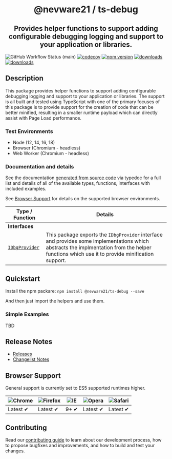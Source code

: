<h1 align="center">@nevware21 / ts-debug</h1>
<h2 align="center">Provides helper functions to support adding configurable debugging logging and support to your application or libraries.</h2>

![GitHub Workflow Status (main)](https://img.shields.io/github/actions/workflow/status/nevware21/ts-debug/ci.yml?branch=main)
[![codecov](https://codecov.io/gh/nevware21/ts-debug/branch/main/graph/badge.svg?token=KA05820FMO)](https://codecov.io/gh/nevware21/ts-debug)
[![npm version](https://badge.fury.io/js/%40nevware21%2Fts-debug.svg)](https://badge.fury.io/js/%40nevware21%2Fts-debug)
[![downloads](https://img.shields.io/npm/dt/%40nevware21/ts-debug.svg)](https://www.npmjs.com/package/%40nevware21/ts-debug)
[![downloads](https://img.shields.io/npm/dm/%40nevware21/ts-debug-providers.svg)](https://www.npmjs.com/package/%40nevware21/ts-debug-providers)

## Description

This package provides helper functions to support adding configurable debugging logging and support
to your application or libraries. The support is all built and tested using TypeScript with one of the
primary focuses of this package is to provide support for the creation of code that can be better minified, resulting in a smaller runtime payload which can directly assist with Page Load performance.

### Test Environments 
- Node (12, 14, 16, 18)
- Browser (Chromium - headless)
- Web Worker (Chromium - headless)

### Documentation and details

See the documentation [generated from source code](https://nevware21.github.io/ts-debug/typedoc/index.html) via typedoc for a full list and details of all of the available types, functions, interfaces with included examples.

See [Browser Support](#browser-support) for details on the supported browser environments.


| Type / Function       | Details
|-----------------------|------------------------------
| **Interfaces**
| [`IDbgProvider`](https://nevware21.github.io/ts-debug/typedoc/interfaces/IDbgProvider.html) | This package exports the `IDbgProvider` interface and provides some implementations which abstracts the implmentation from the helper functions which use it to provide minification support.

## Quickstart

Install the npm packare: `npm install @nevware21/ts-debug --save`

And then just import the helpers and use them.

### Simple Examples

TBD

## Release Notes

- [Releases](https://github.com/nevware21/ts-debug/releases)
- [Changelist Notes](./CHANGELIST.md)

## Browser Support

General support is currently set to ES5 supported runtimes higher.

![Chrome](https://raw.githubusercontent.com/alrra/browser-logos/master/src/chrome/chrome_48x48.png) | ![Firefox](https://raw.githubusercontent.com/alrra/browser-logos/master/src/firefox/firefox_48x48.png) | ![IE](https://raw.githubusercontent.com/alrra/browser-logos/master/src/edge/edge_48x48.png) | ![Opera](https://raw.githubusercontent.com/alrra/browser-logos/master/src/opera/opera_48x48.png) | ![Safari](https://raw.githubusercontent.com/alrra/browser-logos/master/src/safari/safari_48x48.png)
--- | --- | --- | --- | --- |
Latest ✔ | Latest ✔ | <center>9+ ✔</center> | Latest ✔ | Latest ✔ |

## Contributing

Read our [contributing guide](./CONTRIBUTING.md) to learn about our development process, how to propose bugfixes and improvements, and how to build and test your changes.
